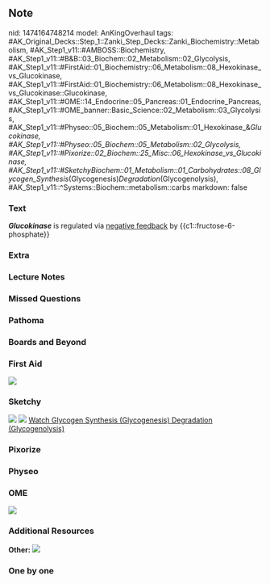 ## Note
nid: 1474164748214
model: AnKingOverhaul
tags: #AK_Original_Decks::Step_1::Zanki_Step_Decks::Zanki_Biochemistry::Metabolism, #AK_Step1_v11::#AMBOSS::Biochemistry, #AK_Step1_v11::#B&B::03_Biochem::02_Metabolism::02_Glycolysis, #AK_Step1_v11::#FirstAid::01_Biochemistry::06_Metabolism::08_Hexokinase_vs_Glucokinase, #AK_Step1_v11::#FirstAid::01_Biochemistry::06_Metabolism::08_Hexokinase_vs_Glucokinase::Glucokinase, #AK_Step1_v11::#OME::14_Endocrine::05_Pancreas::01_Endocrine_Pancreas, #AK_Step1_v11::#OME_banner::Basic_Science::02_Metabolism::03_Glycolysis, #AK_Step1_v11::#Physeo::05_Biochem::05_Metabolism::01_Hexokinase_&_Glucokinase, #AK_Step1_v11::#Physeo::05_Biochem::05_Metabolism::02_Glycolysis, #AK_Step1_v11::#Pixorize::02_Biochem::25_Misc::06_Hexokinase_vs_Glucokinase, #AK_Step1_v11::#SketchyBiochem::01_Metabolism::01_Carbohydrates::08_Glycogen_Synthesis_(Glycogenesis)_Degradation_(Glycogenolysis), #AK_Step1_v11::^Systems::Biochem::metabolism::carbs
markdown: false

### Text
<div>
  <div>
    <i><b>Glucokinase</b></i> is regulated via <u>negative
    feedback</u> by {{c1::fructose-6-phosphate}}
  </div>
</div>

### Extra


### Lecture Notes


### Missed Questions


### Pathoma


### Boards and Beyond


### First Aid
<img src="tmp3q_e8X.png">

### Sketchy
<img src="Screen%20Shot%202021-01-07%20at%2015.02.36.jpg">
<img src="Screen%20Shot%202021-01-07%20at%2015.02.50.jpg"> <a href=
"https://dashboard.sketchy.com/study/medical/courses/medical-biochemistry/units/medical-biochemistry-metabolism/videos/medical-biochemistry-metabolism-carbohydrates-glycogen-synthesis-glycogenesis-and-degradation-glycogenolysis?utm_source=anki&utm_medium=partnership&utm_campaign=february_update&utm_content=medical">
Watch Glycogen Synthesis (Glycogenesis) Degradation
(Glycogenolysis)</a>

### Pixorize


### Physeo


### OME
<div class="ome-widget">
  <a href=
  "https://onlinemeded.org/spa/metabolism/glycolysis/acquire?ref=anki">
  <img src="_OME_AnkiFlashcards_Lesson_4.png"></a>
</div>

### Additional Resources
<b>Other:</b> <img src="tmp7XL_EC.png">

### One by one

